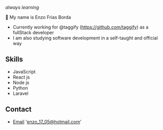 *always learning*

👋 My name is Enzo Frias Borda


* Currently working for @taggify  (https://github.com/taggify) as a fullStack developer
* I am also studying software development in a self-taught and official way

## Skills 
* JavaScript
* React js
* Node js
* Python
* Laravel


## Contact

* [Email](enzo_17_05@hotmail.com) 'enzo_17_05@hotmail.com'

